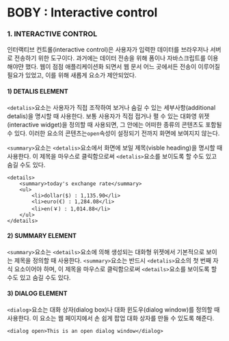 # BOBY : Interactive control

### 1. INTERACTIVE CONTROL

인터랙티브 컨트롤\(interactive control\)은 사용자가 입력한 데이터를 브라우저나 서버로 전송하기 위한 도구이다. 과거에는 데이터 전송을 위해 폼이나 자바스크립트를 이용해야먄 했다. 웹이 점점 애플리케이션화 되면서 웹 문서 어느 곳에서든 전송이 이루어질 필요가 있었고, 이를 위해 새롭게 요소가 제안되었다.

#### 1\) DETALIS ELEMENT

`<detalis>`요소는 사용자가 직접 조작하여 보거나 숨길 수 있는 세부사항\(additional detalis\)을 명시할 때 사용한다. 보통 사용자가 직접 접거나 펼 수 있는 대화영 위젯\(interactive widget\)을 정의할 때  사용되면, 그 안에는 어떠한 종류의 콘텐츠도 포함될 수 있다. 이러한 요소의 콘텐츠는`open`속성이 설정되기 전까지 화면에 보여지지 않는다.

`<summary>`요소는 `<detalis>`요소에서 화면에 보일 제목\(visble heading\)을 명시할 때 사용한다. 이 제목을 마우스로 클릭함으로써 `<detalis>`요소를 보이도록 할 수도 있고 숨길 수도 있다.

```markup
<details>
    <summary>today's exchange rate</summary>
    <ul>
        <li>dollar($) : 1,135.90</li>
        <li>euro(€) : 1,284.08</li>
        <li>en(￥) : 1,014.88</li>
    </ul>
</details>
```

#### 2\) SUMMARY ELEMENT

`<summary>`요소는 `<details>`요소에 의해 생성되는 대화형 위젯에서 기본적으로 보이는 제목을 정의할 때 사용한다. `<summary>`요소는 반드시 `<detalis>`요소의 첫 번째 자식 요소이어야 하며, 이 제목을 마우스로 클릭함으로써 `<details>`요소를 보이도록 할 수도 있고 숨길 수도 있다.

#### 3\) DIALOG ELEMENT

`<dialog>`요소는 대화 상자\(dialog box\)나 대화 윈도우\(dialog window\)를 정의할 때 사용한다. 이 요소는 웹 페이지에서 손 쉽게 팝업 대화 상자를 만들 수 있도록 해준다.

```markup
<dialog open>This is an open dialog window</dialog>
```

  






